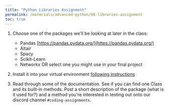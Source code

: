 ```yaml
---
title: "Python Libraries Assignment"
permalink: /materials/advanced-python/06-libraries-assignment
toc: true
---
```


1. Choose one of the packages we'll be looking at later in the class:
   - Pandas [https://pandas.pydata.org/](https://pandas.pydata.org/)
   - Altair
   - Spacy
   - Scikit-Learn
   - Networkx
OR select one you might use in your final project

2. Install it into your virtual environment [following instructions](virtual_environment.md)
3. Read through some of the documentation. See if you can find one Class and its built-in methods. Post a short description of the package (what is it used for?) and a method you're interested in testing out onto our discord channel `#coding-assignments`.
